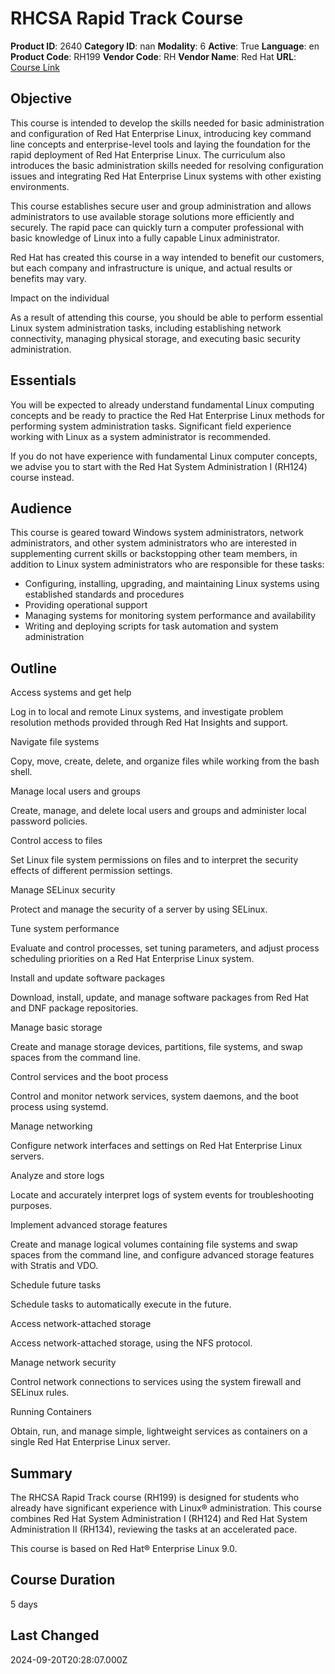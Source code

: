 # RHCSA Rapid Track Course

**Product ID**: 2640
**Category ID**: nan
**Modality**: 6
**Active**: True
**Language**: en
**Product Code**: RH199
**Vendor Code**: RH
**Vendor Name**: Red Hat
**URL**: [Course Link](https://www.fastlaneus.com/course/redhat-rh199)

## Objective
This course is intended to develop the skills needed for basic administration and configuration of Red Hat Enterprise Linux, introducing key command line concepts and enterprise-level tools and laying the foundation for the rapid deployment of Red Hat Enterprise Linux. The curriculum also introduces the basic administration skills needed for resolving configuration issues and integrating Red Hat Enterprise Linux systems with other existing environments.

This course establishes secure user and group administration and allows administrators to use available storage solutions more efficiently and securely. The rapid pace can quickly turn a computer professional with basic knowledge of Linux into a fully capable Linux administrator.

Red Hat has created this course in a way intended to benefit our customers, but each company and infrastructure is unique, and actual results or benefits may vary.

Impact on the individual

As a result of attending this course, you should be able to perform essential Linux system administration tasks, including establishing network connectivity, managing physical storage, and executing basic security administration.

## Essentials
You will be expected to already understand fundamental Linux computing concepts and be ready to practice the Red Hat Enterprise Linux methods for performing system administration tasks. Significant field experience working with Linux as a system administrator is recommended.

If you do not have experience with fundamental Linux computer concepts, we advise you to start with the Red Hat System Administration I (RH124) course instead.

## Audience
This course is geared toward Windows system administrators, network administrators, and other system administrators who are interested in supplementing current skills or backstopping other team members, in addition to Linux system administrators who are responsible for these tasks:


- Configuring, installing, upgrading, and maintaining Linux systems using established standards and procedures
- Providing operational support
- Managing systems for monitoring system performance and availability
- Writing and deploying scripts for task automation and system administration

## Outline
Access systems and get help

Log in to local and remote Linux systems, and investigate problem resolution methods provided through Red Hat Insights and support.

Navigate file systems

Copy, move, create, delete, and organize files while working from the bash shell.

Manage local users and groups

Create, manage, and delete local users and groups and administer local password policies.

Control access to files

Set Linux file system permissions on files and to interpret the security effects of different permission settings.

Manage SELinux security

Protect and manage the security of a server by using SELinux.

Tune system performance

Evaluate and control processes, set tuning parameters, and adjust process scheduling priorities on a Red Hat Enterprise Linux system.

Install and update software packages

Download, install, update, and manage software packages from Red Hat and DNF package repositories.

Manage basic storage

Create and manage storage devices, partitions, file systems, and swap spaces from the command line.

Control services and the boot process

Control and monitor network services, system daemons, and the boot process using systemd.

Manage networking

Configure network interfaces and settings on Red Hat Enterprise Linux servers.

Analyze and store logs

Locate and accurately interpret logs of system events for troubleshooting purposes.

Implement advanced storage features

Create and manage logical volumes containing file systems and swap spaces from the command line, and configure advanced storage features with Stratis and VDO.

Schedule future tasks

Schedule tasks to automatically execute in the future.

Access network-attached storage

Access network-attached storage, using the NFS protocol.

Manage network security

Control network connections to services using the system firewall and SELinux rules.

Running Containers

Obtain, run, and manage simple, lightweight services as containers on a single Red Hat Enterprise Linux server.

## Summary
The RHCSA Rapid Track course (RH199) is designed for students who already have significant experience with Linux® administration. This course combines Red Hat System Administration I (RH124) and Red Hat System Administration II (RH134), reviewing the tasks at an accelerated pace.

This course is based on Red Hat® Enterprise Linux 9.0.

## Course Duration
5 days

## Last Changed
2024-09-20T20:28:07.000Z
